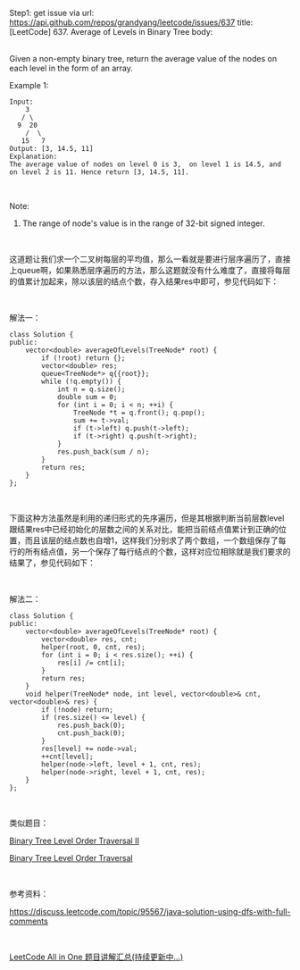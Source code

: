 Step1: get issue via url: https://api.github.com/repos/grandyang/leetcode/issues/637 
 title:[LeetCode] 637. Average of Levels in Binary Tree 
 body:  
  

Given a non-empty binary tree, return the average value of the nodes on each level in the form of an array.

Example 1:
    
    
    Input:
        3
       / \
      9  20
        /  \
       15   7
    Output: [3, 14.5, 11]
    Explanation:
    The average value of nodes on level 0 is 3,  on level 1 is 14.5, and on level 2 is 11. Hence return [3, 14.5, 11].
    

 

Note:

  1. The range of node's value is in the range of 32-bit signed integer.



 

这道题让我们求一个二叉树每层的平均值，那么一看就是要进行层序遍历了，直接上queue啊，如果熟悉层序遍历的方法，那么这题就没有什么难度了，直接将每层的值累计加起来，除以该层的结点个数，存入结果res中即可，参见代码如下：

 

解法一：
    
    
    class Solution {
    public:
        vector<double> averageOfLevels(TreeNode* root) {
            if (!root) return {};
            vector<double> res;
            queue<TreeNode*> q{{root}};
            while (!q.empty()) {
                int n = q.size();
                double sum = 0;
                for (int i = 0; i < n; ++i) {
                    TreeNode *t = q.front(); q.pop();
                    sum += t->val;
                    if (t->left) q.push(t->left);
                    if (t->right) q.push(t->right);
                }
                res.push_back(sum / n);
            }
            return res;
        }
    };

 

下面这种方法虽然是利用的递归形式的先序遍历，但是其根据判断当前层数level跟结果res中已经初始化的层数之间的关系对比，能把当前结点值累计到正确的位置，而且该层的结点数也自增1，这样我们分别求了两个数组，一个数组保存了每行的所有结点值，另一个保存了每行结点的个数，这样对应位相除就是我们要求的结果了，参见代码如下：

 

解法二：
    
    
    class Solution {
    public:
        vector<double> averageOfLevels(TreeNode* root) {
            vector<double> res, cnt;
            helper(root, 0, cnt, res);
            for (int i = 0; i < res.size(); ++i) {
                res[i] /= cnt[i];
            }
            return res;
        }
        void helper(TreeNode* node, int level, vector<double>& cnt, vector<double>& res) {
            if (!node) return;
            if (res.size() <= level) {
                res.push_back(0);
                cnt.push_back(0);
            }
            res[level] += node->val;
            ++cnt[level];
            helper(node->left, level + 1, cnt, res);
            helper(node->right, level + 1, cnt, res);
        }
    };

 

类似题目：

[Binary Tree Level Order Traversal II](http://www.cnblogs.com/grandyang/p/4051326.html)

[Binary Tree Level Order Traversal](http://www.cnblogs.com/grandyang/p/4051321.html)

 

参考资料：

<https://discuss.leetcode.com/topic/95567/java-solution-using-dfs-with-full-comments>

 

[LeetCode All in One 题目讲解汇总(持续更新中...)](http://www.cnblogs.com/grandyang/p/4606334.html) 
